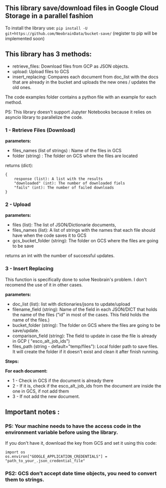 ## This library save/download files in Google Cloud Storage in a parallel fashion

To install the library use: `pip install -U  git+https://github.com/NeobrainData/bucket-save/` (register to pip will be implemented soon)


## This library has 3 methods: 

* retrieve_files: Download files from GCP as JSON objects.
* upload: Upload files to GCS
* insert_replacing: Compares each document from doc_list with the docs that are already in the bucket and uploads the new ones / updates the old ones.

The code examples folder contains a python file with an example for each method. 

PS: This library doesn't support Jupyter Notebooks because it relies on asyncio library to parallelize the code.


### 1 - Retrieve Files (Download)

**parameters:**
* files_names (list of strings) : Name of the files in GCS
* folder (string) : The folder on GCS where the files are located

returns (dict):
```
{
    response (list): A list with the results
    "downloaded" (int): The number of downloaded fiels
    "fails" (int): The number of failed downloads
}
```

### 2 - Upload

**parameters:**
* files (list): The list of JSON/Dictionarie documents,
* files_names (list): A list of strings with the names that each file should have when the code saves it to GCS
* gcs_bucket_folder (string): The folder on GCS where the files are going to be save

returns an int with the number of successful updates.



### 3 - Insert Replacing

This function is specifically done to solve Neobrain's problem. I don't recomend the use of it in other cases.

**parameters:**
* doc_list (list): list with dictionaries/jsons to update/upload
* filename_field (string):  Name of the field in each JSON/DICT that holds the name of the files ("id" in most of the cases. This field holds the name of the files.)
* bucket_folder (string): The folder on GCS where the files are going to be save/update.
* comparison_field (string): The field to update in case the file is already in GCP ( "esco_alt_job_ids")
* files_path (string - default="temp/files"): Local folder path to save files. It will create the folder if it doesn't exist and clean it after finish running.

**Steps:**

**For each document:**

* 1 - Check in GCS if the document is already there
* 2 - If it is, check if the esco_alt_job_ids from the document are inside the one in GCS, if not add them
* 3 - If not add the new document.



## Important notes :

### PS: Your machine needs to have the access code in the environment variable before using the library.

If you don't have it, download the key from GCS and set it using this code:
```
import os
os.environ["GOOGLE_APPLICATION_CREDENTIALS"] = "path_to_your_.json_credential_file"
```

### PS2: GCS don’t accept date time objects, you need to convert them to strings.